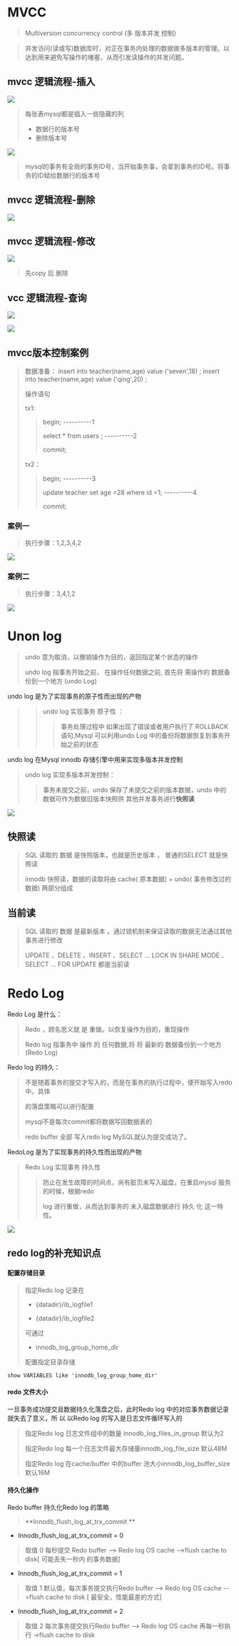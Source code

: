 # MVCC

> Multiversion concurrency control (多 版本并发 控制)

> 并发访问(读或写)数据库时，对正在事务内处理的数据做多版本的管理。以达到用来避免写操作的堵塞，从而引发读操作的并发问题。

## mvcc 逻辑流程-插入

![](image/mvcc-01.png)

> 每张表mysql都是插入一些隐藏的列
>
> - 数据行的版本号
> - 删除版本号

![](image/mvcc-02.png)

> mysql的事务有全局的事务ID号，当开始事务事，会拿到事务的ID号。将事务的ID赋给数据行的版本号

## mvcc 逻辑流程-删除

![](image/mvcc-03.png)



## mvcc 逻辑流程-修改

![](image/mvcc-04.png)



> 先copy  后 删除



## vcc 逻辑流程-查询

![](image/mvcc-05.png)

![](image/mvcc-06.png)



## mvcc版本控制案例

>  数据准备：
> insert into teacher(name,age) value ('seven',18) ;
> insert into teacher(name,age) value ('qing',20) ;
>
> 操作语句
>
> tx1:
>
> > begin; 			----------1
> >
> > select * from users ; 			----------2
> >
> > commit;
>
> tx2：
>
> > begin; 			----------3
> >
> > update teacher set age =28 where id =1; 			----------4
> >
> > commit;



### 案例一

> 执行步骤：1,2,3,4,2

![](image/mvcc-07.png)

### 案例二

> 执行步骤：3,4,1,2

![](image/mvcc-08.png)





# Unon log

> undo 意为取消，以撤销操作为目的，返回指定某个状态的操作
>
> undo log 指事务开始之前， 在操作任何数据之前, 首先将 需操作的 数据备份到一个地方 (undo Log)



undo log  是为了实现事务的原子性而出现的产物

> > undo log 实现事务 原子性 ：
> >
> > > 事务处理过程中 如果出现了错误或者用户执行了 ROLLBACK 语句,Mysql 可以利用undo Log 中的备份将数据恢复到事务开始之前的状态



undo log 在Mysql innodb 存储引擎中用来实现多版本并发控制

> undo log 实现多版本并发控制：
>
> > 事务未提交之前，undo 保存了未提交之前的版本数据，undo  中的数据可作为数据旧版本快照供
> > 其他并发事务进行**快照读**

![](image/undolog-01.png)



## 快照读

> SQL 读取的 数据 是快照版本，也就是历史版本 ， 普通的SELECT 就是快照读
>
> innodb 快照读，数据的读取将由 cache( 原本数据) + undo( 事务修改过的数据)  两部分组成

## 当前读

> SQL 读取的 数据 是最新版本 。通过锁机制来保证读取的数据无法通过其他事务进行修改
>
> UPDATE 、DELETE 、INSERT 、SELECT … LOCK IN SHARE MODE 、SELECT … FOR UPDATE 都是当前读



# Redo Log

Redo Log  是什么：

> Redo ，顾名思义就 是 重做。以恢复操作为目的，重现操作
>
>
> Redo log 指事务中 操作 的 任何数据,将 将 最新的 数据备份到一个地方 (Redo Log)

Redo log 的持久：

> 不是随着事务的提交才写入的，而是在事务的执行过程中，便开始写入redo  中。具体
>
> 的落盘策略可以进行配置
>
> mysql不是每次commit都将数据写回数据表的
>
> redo buffer 全部 写入redo log  MySQL就认为提交成功了。

RedoLog 是为了实现事务的持久性而出现的产物

> Redo Log 实现事务 持久性 
>
> > 防止在发生故障的时间点，尚有脏页未写入磁盘，在重启mysql 服务的时候，根据redo
> >
> > log 进行重做，从而达到事务的 未入磁盘数据进行 持久 化 这一特性。

![](image/redo-001.png)



## redo log的补充知识点

####  配置存储目录

> 指定Redo log  记录在
>
> - {datadir}/ib_logfile1
>
> - {datadir}/ib_logfile2 
>
> 可通过
>
> - innodb_log_group_home_dir  
>
> 配置指定目录存储

```mysql
show VARIABLES like 'innodb_log_group_home_dir'
```



#### redo 文件大小

一旦事务成功提交且数据持久化落盘之后，此时Redo log 中的对应事务数据记录就失去了意义，所
以 以Redo log 的写入是日志文件循环写入的

> 指定Redo log 日志文件组中的数量 innodb_log_files_in_group  默认为2
>
> 指定Redo log 每一个日志文件最大存储量innodb_log_file_size 默认48M
>
> 指定Redo log 在cache/buffer 中的buffer 池大小innodb_log_buffer_size  默认16M



#### 持久化操作

Redo buffer  持久化Redo log 的策略 

> **Innodb_flush_log_at_trx_commit **

- Innodb_flush_log_at_trx_commit = 0

> 取值 0 每秒提交 Redo buffer --> Redo log OS cache -->flush cache to disk[ 可能丢失一秒内
> 的事务数据]



- Innodb_flush_log_at_trx_commit = 1

> 取值 1 默认值，每次事务提交执行Redo buffer --> Redo log OS cache -->flush cache to disk
> [ 最安全，性能最差的方式]



- Innodb_flush_log_at_trx_commit = 2

> 取值 2 每次事务提交执行Redo buffer --> Redo log OS cache 再每一秒执行 ->flush cache to
> disk






